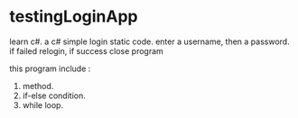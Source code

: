 # testingLoginApp
learn c#.
a c# simple login static code. enter a username, then a password. if failed relogin, if success close program

this program include :
1. method.
2. if-else condition.
3. while loop.
